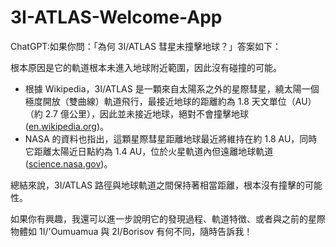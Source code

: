 # 3I-ATLAS-Welcome-App

ChatGPT:如果你問：「為何 3I/ATLAS 彗星未撞擊地球？」答案如下：

根本原因是它的軌道根本未進入地球附近範圍，因此沒有碰撞的可能。

* 根據 Wikipedia，3I/ATLAS 是一顆來自太陽系之外的星際彗星，繞太陽一個極度開放（雙曲線）軌道飛行，最接近地球的距離約為 1.8 天文單位（AU）（約 2.7 億公里），因此並未接近地球，絕對不會撞擊地球 ([en.wikipedia.org][1])。
* NASA 的資料也指出，這顆星際彗星距離地球最近將維持在約 1.8 AU，同時它距離太陽近日點約為 1.4 AU，位於火星軌道內但遠離地球軌道 ([science.nasa.gov][2])。

總結來說，3I/ATLAS 路徑與地球軌道之間保持著相當距離，根本沒有撞擊的可能性。

如果你有興趣，我還可以進一步說明它的發現過程、軌道特徴、或者與之前的星際物體如 1I/'Oumuamua 與 2I/Borisov 有何不同，隨時告訴我！

[1]: https://en.wikipedia.org/wiki/3I/ATLAS?utm_source=chatgpt.com "3I/ATLAS"
[2]: https://science.nasa.gov/solar-system/comets/3i-atlas/?utm_source=chatgpt.com "Comet 3I/ATLAS"
